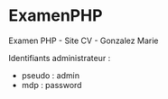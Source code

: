 # ExamenPHP
Examen PHP - Site CV - Gonzalez Marie

Identifiants administrateur :
- pseudo : admin
- mdp : password
